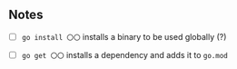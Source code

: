 ## Notes
- [ ] `go install 〇〇` installs a binary to be used globally (?)
- [ ] `go get 〇〇` installs a dependency and adds it to `go.mod`

